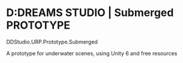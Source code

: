 # D:DREAMS STUDIO | Submerged PROTOTYPE 
DDStudio.URP.Prototype.Submerged

A prototype for underwater scenes, using Unity 6 and free resources
